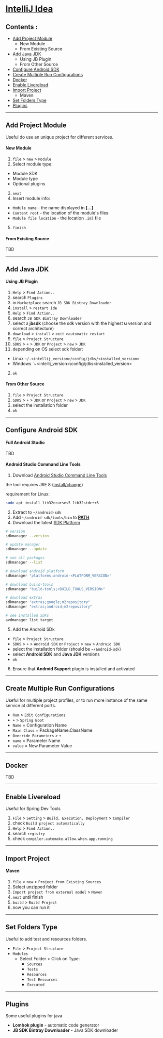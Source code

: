 # **[IntelliJ Idea](https://www.jetbrains.com/idea/)**

## Contents :

- [Add Project Module](#add-project-module)
  - New Module
  - From Existing Source
- [Add Java JDK](#add-java-jdk)
  - Using JB Plugin
  - From Other Source
- [Configure Android SDK](#configure-android-sdk)
- [Create Multiple Run Configurations](#create-multiple-run-configurations)
- [Docker](#docker)
- [Enable Livereload](#enable-livereload)
- [Import Project](#import-project)
  - Maven
- [Set Folders Type](#set-folders-type)
- [Plugins](#plugins)

---

## Add Project Module

Useful do use an unique project for different services.

#### New Module

1. `file` > `new` > `Module`
2. Select module type:
  - Module SDK
  - Module type
  - Optional plugins
3. `next`
4. Insert module info:
  - `Module name` - the name displayed in **[...]**
  - `Content root` - the location of the module's files
  - `Module file location` - the location `.iml` file
5. `finish`

#### From Existing Source

TBD

---

## Add Java JDK

#### Using JB Plugin

1. `Help` > `Find Action..`
2. search `Plugins`
3. in `Marketplace` search `JB SDK Bintray Downloader`
4. `install` > `restart ide`
5. `Help` > `Find Action..`
6. search `JB SDK Bintray Downloader`
7. select a **jbsdk** (choose the sdk version with the highest **u** version and correct architecture)
8. `download` > `install` > `exit` >`automatic restart`
9. `file` > `Project Structure`
0. `SDKS` > `+` > `JDK` or `Project` > `new` > `JDK`
1. depending on OS select sdk folder:
  - Linux `~/.<intellij_version>/config/jdks/<installed_version>`
  - Windows `~\<intellij_version>\config\jdks\<installed_version>
2. `ok`


#### From Other Source

1. `file` > `Project Structure`
2. `SDKS` > `+` > `JDK` or `Project` > `new` > `JDK`
3. select the installation folder
4. `ok`

---

## Configure Android SDK

#### Full Android Studio

TBD

#### Android Studio Command Line Tools

1. Download [Android Studio Command Line Tools](https://developer.android.com/studio#command-tools)

  the tool requires JRE 8 ([install/change](../java/java.md))

  requirement for Linux:

  ```bash
  sudo apt install lib32ncurses5 lib32stdc++6
  ```
2. Extract to `~/android-sdk`
3. Add `~/android-sdk/tools/bin` to [**PATH**](https://github.com/LordAlucard90/HowTo/path.md)
4. Download the latest [SDK Platform](https://developer.android.com/studio/releases/platforms)

  ```bash
  # version
  sdkmanager --version

  # update manager
  sdkmanager --update

  # see all packages
  sdkmanager --list

  # download android platform
  sdkmanager "platforms;android-<PLATFORM_VERSION>"

  # download build-tools
  sdkmanager "build-tools;<BUILD_TOOLS_VERSION>"

  # download extras
  sdkmanager "extras;google;m2repository"
  sdkmanager "extras;android;m2repository"

  # see installed SDKs
  avdmanager list target
  ```
5. Add the Android SDk
  - `file` > `Project Structure`
  - `SDKS` > `+` > `Android SDK` or `Project` > `new` > `Android SDK`
  - select the installation folder (should be `~/android-sdk`)
  - select **Android SDK** and **Java JDK** versions
  - `ok`
6. Ensure that **Android Support** plugin is installed and activated

---
## Create Multiple Run Configurations

Useful for multiple project profiles, or to run more instance of the same service at different ports.

- `Run` > `Edit Configurations`
- `+` > `Spring Boot`
- `Name` = Configuration Name
- `Main Class` = PackageName.ClassName
- `Override Parameters` > `+`
- `name` = Parameter Name
- `value` = New Parameter Value

---

## Docker

TBD

---

## Enable Livereload

Useful for Spring Dev Tools

1. `File` > `Setting` > `Build, Execution, Deployment` > `Compiler`
2. check `Build project automatically`
3. `Help` > `Find Action..`
4. search `registry`
5. check `compiler.automake.allow.when.app.running`

---

## Import Project

####  Maven

1. `file` > `new` > `Project from Existing Sources`
2. Select unzipped folder
3. `Import project from external model` > `Maven`
4. `next` until finish
7. `build` > `Build Project`
8. now you can run it

---

## Set Folders Type

Useful to add test and resources folders.

- `File` > `Project Structure`
- `Modules`
    - Select Folder > Click on Type:
        - `Sources`
        - `Tests`
        - `Resources`
        - `Test Resources`
        - `Executed`

---

## Plugins

Some useful plugins for java

- **Lombok plugin** - automatic code generator
- **JB SDK Bintray Downloader** - Java SDK downloader

